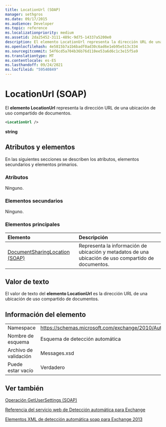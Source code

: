```yaml
---
title: LocationUrl (SOAP)
manager: sethgros
ms.date: 09/17/2015
ms.audience: Developer
ms.topic: reference
ms.localizationpriority: medium
ms.assetid: 2da25452-3111-489c-9d75-14337a5200e0
description: El elemento LocationUrl representa la dirección URL de una ubicación de uso compartido de documentos.
ms.openlocfilehash: 4e5815b7a1b6badf0ad30c6ad6e1eb95e513c334
ms.sourcegitcommit: 54f6cd5a704b36b76d110ee53a6d6c1c3e15f5a9
ms.translationtype: MT
ms.contentlocale: es-ES
ms.lasthandoff: 09/24/2021
ms.locfileid: "59540849"
---
```

# <a name="locationurl-soap"></a>LocationUrl (SOAP)

El **elemento LocationUrl** representa la dirección URL de una ubicación de uso compartido de documentos. 
  
```XML
<LocationUrl />
```

 **string**
## <a name="attributes-and-elements"></a>Atributos y elementos

En las siguientes secciones se describen los atributos, elementos secundarios y elementos primarios.
  
### <a name="attributes"></a>Atributos

Ninguno.
  
### <a name="child-elements"></a>Elementos secundarios

Ninguno.
  
### <a name="parent-elements"></a>Elementos principales

|**Elemento**|**Descripción**|
|:-----|:-----|
|[DocumentSharingLocation (SOAP)](documentsharinglocation-soap.md) <br/> |Representa la información de ubicación y metadatos de una ubicación de uso compartido de documentos.  <br/> |
   
## <a name="text-value"></a>Valor de texto

El valor de texto del **elemento LocationUrl** es la dirección URL de una ubicación de uso compartido de documentos. 
  
## <a name="element-information"></a>Información del elemento

|||
|:-----|:-----|
|Namespace  <br/> |https://schemas.microsoft.com/exchange/2010/Autodiscover  <br/> |
|Nombre de esquema  <br/> |Esquema de detección automática  <br/> |
|Archivo de validación  <br/> |Messages.xsd  <br/> |
|Puede estar vacío  <br/> |Verdadero  <br/> |
   
## <a name="see-also"></a>Ver también



[Operación GetUserSettings (SOAP)](getusersettings-operation-soap.md)


[Referencia del servicio web de Detección automática para Exchange](autodiscover-web-service-reference-for-exchange.md)
  
[Elementos XML de detección automática soap para Exchange 2013](soap-autodiscover-xml-elements-for-exchange-2013.md)


